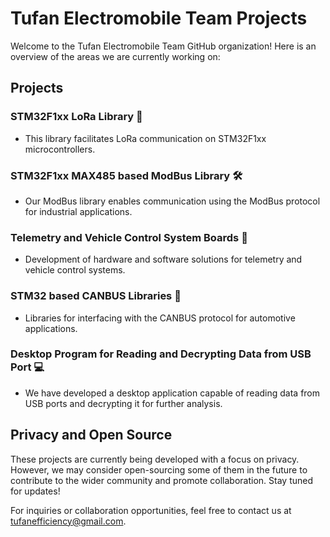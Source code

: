 # Tufan Electromobile Team Projects

Welcome to the Tufan Electromobile Team GitHub organization! Here is an overview of the areas we are currently working on:

## Projects

### STM32F1xx LoRa Library 📡
- This library facilitates LoRa communication on STM32F1xx microcontrollers.

### STM32F1xx MAX485 based ModBus Library 🛠️
- Our ModBus library enables communication using the ModBus protocol for industrial applications.

### Telemetry and Vehicle Control System Boards 🚗
- Development of hardware and software solutions for telemetry and vehicle control systems.

### STM32 based CANBUS Libraries 🚌
- Libraries for interfacing with the CANBUS protocol for automotive applications.

### Desktop Program for Reading and Decrypting Data from USB Port 💻
- We have developed a desktop application capable of reading data from USB ports and decrypting it for further analysis.

## Privacy and Open Source

These projects are currently being developed with a focus on privacy. However, we may consider open-sourcing some of them in the future to contribute to the wider community and promote collaboration. Stay tuned for updates!

For inquiries or collaboration opportunities, feel free to contact us at [tufanefficiency@gmail.com](mailto:tufanefficiency@gmail.com).
